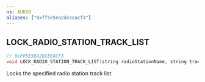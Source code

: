 ```yaml
---
ns: AUDIO
aliases: ["0xff5e5ea2dceeacf3"]
---
```

## LOCK_RADIO_STATION_TRACK_LIST

```c
// 0xFF5E5EA2DCEEACF3
void LOCK_RADIO_STATION_TRACK_LIST(string radioStationName, string trackListName);
```

Locks the specified radio station track list

